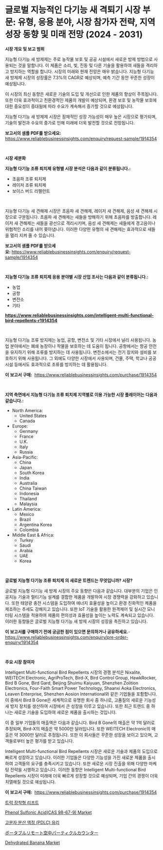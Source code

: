 <p><h1>글로벌 지능적인 다기능 새 격퇴기 시장 부문: 유형, 응용 분야, 시장 참가자 전략, 지역 성장 동향 및 미래 전망 (2024 - 2031)</h1></p><p><strong>시장 개요 및 보고 범위</strong></p>
<p><p>지능형 다기능 새 방제제는 주로 농작물 보호 및 공공 시설에서 새로운 방제 방법으로 사용되는 것을 말합니다. 이 제품은 소리, 빛, 진동 및 다른 기술을 활용하여 새들을 격리하고 방지하는 역할을 합니다. 시장의 미래와 현재 전망은 매우 밝습니다. 지능형 다기능 새 방제제 시장의 성장률은 7.3%의 CAGR로 예상되며, 예측 기간 동안 꾸준한 성장이 예상됩니다.</p><p>이 시장의 최신 동향은 새로운 기술의 도입 및 개선으로 인한 제품의 향상이 주목됩니다. 또한 더욱 효과적이고 친환경적인 제품의 개발이 예상되며, 환경 보호 및 농작물 보호에 대한 중요성이 증대됨에 따라 수요가 계속해서 증가할 것으로 예상됩니다.</p><p>지능형 다기능 새 방제제 시장은 잠재적인 성장 가능성이 매우 높은 시장으로 평가되며, 기술의 발전과 수요의 증가로 인해 미래에 더욱 발전할 것으로 전망됩니다.</p></p>
<p><strong>보고서의 샘플 PDF를 받으세요:</strong> <a href="https://www.reliablebusinessinsights.com/enquiry/request-sample/1914354">https://www.reliablebusinessinsights.com/enquiry/request-sample/1914354</a></p>
<p>&nbsp;</p>
<p><strong>시장 세분화</strong></p>
<p><strong>지능형 다기능 조류 퇴치제 유형별 시장 분석은 다음과 같이 분류됩니다.:</strong></p>
<p><ul><li>초음파 조류 퇴치제</li><li>레이저 조류 퇴치제</li><li>보이스 버드 리펠런트</li></ul></p>
<p>&nbsp;</p>
<p><p>지능형 다기능 새 견해제 시장은 초음파 새 견해제, 레이저 새 견해제, 음성 새 견해제 시장으로 구분됩니다. 초음파 새 견해제는 새들을 방해하기 위해 초음파를 방출합니다. 레이저 새 견해제는 새들을 광선으로 격리시키며, 음성 새 견해제는 새들에게 경고음이나 위협적인 소리를 내어 쫒아냅니다. 이러한 다양한 유형의 새 견해제는 효과적으로 새들을 멀리 지켜 줄 수 있습니다.</p></p>
<p><strong>보고서의 샘플 PDF를 받으세요:</strong>&nbsp;<a href="https://www.reliablebusinessinsights.com/enquiry/request-sample/1914354">https://www.reliablebusinessinsights.com/enquiry/request-sample/1914354</a></p>
<p>&nbsp;</p>
<p><strong> 지능형 다기능 조류 퇴치제 응용 분야별 시장 산업 조사는 다음과 같이 분류됩니다.:</strong></p>
<p><ul><li>농업</li><li>공항</li><li>변전소</li><li>기타</li></ul></p>
<p><strong><a href="https://www.reliablebusinessinsights.com/intelligent-multi-functional-bird-repellents-r1914354">https://www.reliablebusinessinsights.com/intelligent-multi-functional-bird-repellents-r1914354</a></strong></p>
<p>&nbsp;</p>
<p><p>지능형 다기능 조류 방지제는 농업, 공항, 변전소 및 기타 시장에서 널리 사용됩니다. 농업 분야에서는 폐쇄 농장이나 작물을 보호하는 데 도움이 됩니다. 공항에서는 항공 안전을 유지하기 위해 조류를 방지하는 데 사용됩니다. 변전소에서는 전기 장치와 설비를 보호하기 위해 사용됩니다. 그 외에도 다양한 시장에서 사용되며, 건물, 주택, 학교나 공공 시설 등에서도 효과적으로 조류를 방지하는 데 활용됩니다.</p></p>
<p><strong>이 보고서 구매:</strong>&nbsp; <a href="https://www.reliablebusinessinsights.com/purchase/1914354">https://www.reliablebusinessinsights.com/purchase/1914354</a></p>
<p>&nbsp;</p>
<p><strong>지역 측면에서 지능형 다기능 조류 퇴치제 지역별로 이용 가능한 시장 플레이어는 다음과 같습니다.:</strong></p>
<p><ul>
    <li>
        North America:
        <ul>
            <li>United States</li>
            <li>Canada</li>
        </ul>
    </li>
    <li>
        Europe:
        <ul>
            <li>Germany</li>
            <li>France</li>
            <li>U.K.</li>
            <li>Italy</li>
            <li>Russia</li>
        </ul>
    </li>
    <li>
        Asia-Pacific:
        <ul>
            <li>China</li>
            <li>Japan</li>
            <li>South Korea</li>
            <li>India</li>
            <li>Australia</li>
            <li>China Taiwan</li>
            <li>Indonesia</li>
            <li>Thailand</li>
            <li>Malaysia</li>
        </ul>
    </li>
    <li>
        Latin America:
        <ul>
            <li>Mexico</li>
            <li>Brazil</li>
            <li>Argentina Korea</li>
            <li>Colombia</li>
        </ul>
    </li>
    <li>
        Middle East & Africa:
        <ul>
            <li>Turkey</li>
            <li>Saudi</li>
            <li>Arabia</li>
            <li>UAE</li>
            <li>Korea</li>
        </ul>
    </li>
    </ul></p>
<p>&nbsp;</p>
<p><strong>글로벌 지능형 다기능 조류 퇴치제 의 새로운 트렌드는 무엇입니까? 시장?</strong></p>
<p><p>글로벌 지능형 다기능 새 방제 시장의 주요 동향은 다음과 같습니다. 대부분의 기업은 인공지능 기술과 멀티기능 설계를 결합한 제품을 개발하여 시장 경쟁력을 강화하고 있습니다. 또한 태양광 충전 시스템을 도입하여 에너지 효율성을 높이고 환경 친화적인 제품을 제조하는 추세도 강해지고 있습니다. 또한 IoT 기술을 활용한 원격제어 및 실시간 모니터링 시스템을 적용하여 제품의 편의성과 효율성을 높이는 노력도 계속되고 있습니다. 이러한 동향들은 글로벌 지능형 다기능 새 방제 시장의 성장을 촉진하고 있습니다.</p></p>
<p><strong>이 보고서를 구매하기 전에 궁금한 점이 있으면 문의하거나 공유하세요.</strong>- <a href="https://www.reliablebusinessinsights.com/enquiry/pre-order-enquiry/1914354">https://www.reliablebusinessinsights.com/enquiry/pre-order-enquiry/1914354</a></p>
<p>&nbsp;</p>
<p><strong>주요 시장 참여자</strong></p>
<p><p>Intelligent Multi-functional Bird Repellents 시장의 경쟁 분석은 Nixalite, WEITECH Electronic, AgriProTech, Bird-X, Bird Control Group, HawkRocker, Bird B Gone, Bird Gard, Beijing Shuimu Kaiyuan, Shenzhen Zolition Electronics, Four-Faith Smart Power Technology, Shaanxi Aoka Electronics, Leaven Enterprise, Shenzhen Aosion International와 같은 기업들을 포함합니다. 이 중에서 Bird B Gone은 세계적으로 유명한 회사 중 하나로, 고품질의 새로운 기능성 새 방지 장치를 생산하여 시장에서 큰 성장을 이루고 있습니다. 또한 최근 트렌드 중 하나는 새로운 기술을 도입하여 새로운 제품을 출시하는 것입니다.</p><p>이 중 일부 기업들의 매출액은 다음과 같습니다. Bird B Gone의 매출은 약 1억 달러로 추정되며, Bird-X의 매출은 약 5000만 달러입니다. 또한 WEITECH Electronic의 매출은 약 3000만 달러로 추정됩니다. 또한 이 회사들은 꾸준한 성장을 보이고 있으며, 고객들로부터 높은 평가를 받고 있습니다.</p><p>Intelligent Multi-functional Bird Repellents 시장은 새로운 기술과 제품의 도입으로 빠르게 성장하고 있습니다. 이러한 기업들은 다양한 기능성을 가진 새로운 제품을 출시하여 고객들의 요구를 충족시키고 있습니다. 또한 새로운 시장 진출을 위해 다양한 마케팅 전략을 시행하고 있습니다. 이러한 동향은 Intelligent Multi-functional Bird Repellents 시장이 미래에 더욱 빠르게 성장할 것으로 예상되며, 기업 간의 경쟁이 더욱 치열해질 것으로 예상됩니다.</p></p>
<p><strong>이 보고서 구매:</strong>&nbsp;&nbsp;<a href="https://www.reliablebusinessinsights.com/purchase/1914354">https://www.reliablebusinessinsights.com/purchase/1914354</a></p>
<p><p><a href="https://medium.com/@dessierohan2023/%ED%8A%B8%EB%9F%AD-%EC%9E%A5%EC%B0%A9-%EB%A6%AC%ED%94%84%ED%8A%B8-%EC%8B%9C%EC%9E%A5-%EB%8F%99%ED%96%A5-%EB%B0%8F-%EB%B6%84%EC%84%9D-%EB%AF%B8%EB%9E%98-%EC%84%B1%EC%9E%A5%EC%9D%84-%EC%9C%84%ED%95%9C-%EA%B8%B0%ED%9A%8C%EC%99%80-%EB%8F%84%EC%A0%84-2024-2031-b5cc447bdc20">트럭 장착형 리프트</a></p><p><a href="https://github.com/Paul14Anderson63/Market-Research-Report-List-4/blob/main/phenol-sulfonic-acidcas-98-67-9-market.md">Phenol Sulfonic Acid(CAS 98-67-9) Market</a></p><p><a href="https://medium.com/@beaublock13/%ED%8F%B4%EB%A6%AC%EB%A8%B8-%EB%B6%84%EC%82%B0-%EC%95%A1%EC%9E%90%EC%95%A1%EC%A0%95-pdlc-%EC%9C%A0%EB%A6%AC-%EC%8B%9C%EC%9E%A5-%EC%98%88%EC%B8%A1-%EC%8B%9C%EC%9E%A5-%EB%8F%99%ED%96%A5-%EB%B0%8F-%EC%98%81%ED%96%A5-%EB%B6%84%EC%84%9D-2024-2031-0fbb59640be3">고분자 분산 액정 (PDLC) 유리</a></p><p><a href="https://medium.com/@bonniehoppe1/%E6%AC%A1%E3%81%AE%E6%96%87%E7%AB%A0%E3%82%92%E6%97%A5%E6%9C%AC%E8%AA%9E%E3%81%AB%E7%BF%BB%E8%A8%B3%E3%81%97%E3%81%A6%E3%81%8F%E3%81%A0%E3%81%95%E3%81%84-%E6%90%BA%E5%B8%AF%E7%94%A8%E9%81%A0%E9%9A%94%E7%A9%BA%E4%B8%AD%E7%B2%92%E5%AD%90%E3%82%AB%E3%82%A6%E3%83%B3%E3%82%BF%E3%83%BC%E3%81%AE%E5%B8%82%E5%A0%B4%E8%A6%8F%E6%A8%A1-cagr-%E3%83%88%E3%83%AC%E3%83%B3%E3%83%892024-2030-f3b87d3de771">ポータブルリモート空中パーティクルカウンター</a></p><p><a href="https://issuu.com/reportprime-2/docs/dehydrated-banana-market-size-2030.pptx">Dehydrated Banana Market</a></p></p>
